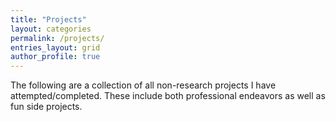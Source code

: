 ```yaml
---
title: "Projects"
layout: categories
permalink: /projects/
entries_layout: grid
author_profile: true
---
```


The following are a collection of all non-research projects I have attempted/completed. These include both professional endeavors as well as fun side projects.